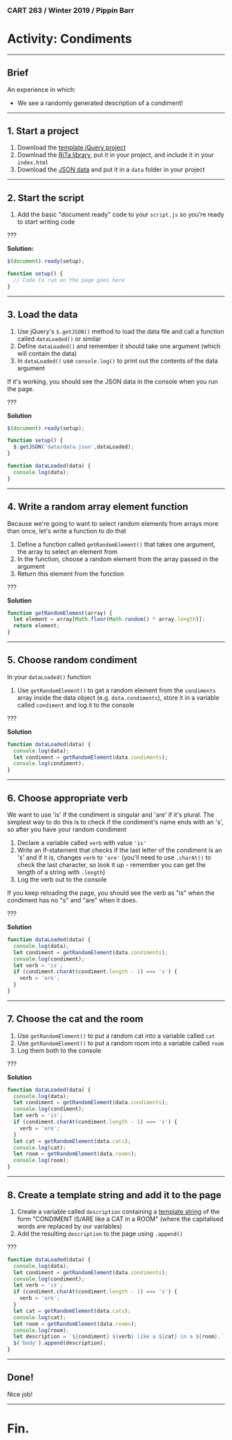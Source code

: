 ### CART 263 / Winter 2019 / Pippin Barr

# Activity: Condiments

---

## Brief

An experience in which:

- We see a randomly generated description of a condiment!

---

## 1. Start a project

1. Download the [template jQuery project](https://github.com/pippinbarr/cart263-2019/raw/master/templates/template-jquery-project.zip)
2. Download the [RiTa library](http://rednoise.org/rita/index.html), put it in your project, and include it in your `index.html`
3. Download the [JSON data](https://raw.githubusercontent.com/pippinbarr/cart263-2019/master/activities/data/condiments/data/data.json) and put it in a `data` folder in your project

---

## 2. Start the script

1. Add the basic "document ready" code to your `script.js` so you're ready to start writing code

???

__Solution:__

```javascript
$(document).ready(setup);

function setup() {
  // Code to run on the page goes here
}
```

---

## 3. Load the data

1. Use jQuery's `$.getJSON()` method to load the data file and call a function called `dataLoaded()` or similar
2. Define `dataLoaded()` and remember it should take one argument (which will contain the data)
3. In `dataLoaded()` use `console.log()` to print out the contents of the data argument

If it's working, you should see the JSON data in the console when you run the page.

???

__Solution__

```javascript
$(document).ready(setup);

function setup() {
  $.getJSON('data/data.json',dataLoaded);
}

function dataLoaded(data) {
  console.log(data);
}
```

---

## 4. Write a random array element function

Because we're going to want to select random elements from arrays more than once, let's write a function to do that

1. Define a function called `getRandomElement()` that takes one argument, the array to select an element from
1. In the function, choose a random element from the array passed in the argument
1. Return this element from the function

???

__Solution__

```javascript
function getRandomElement(array) {
  let element = array[Math.floor(Math.random() * array.length)];
  return element;
}
```

---

## 5. Choose random condiment

In your `dataLoaded()` function

1. Use `getRandomElement()` to get a random element from the `condiments` array inside the data object (e.g. `data.condiments`), store it in a variable called `condiment` and log it to the console

???

__Solution__

```javascript
function dataLoaded(data) {
  console.log(data);
  let condiment = getRandomElement(data.condiments);
  console.log(condiment);
}
```

---

## 6. Choose appropriate verb

We want to use 'is' if the condiment is singular and 'are' if it's plural. The simplest way to do this is to check if the condiment's name ends with an 's', so after you have your random condiment

1. Declare a variable called `verb` with value `'is'`
2. Write an if-statement that checks if the last letter of the condiment is an 's' and if it is, changes `verb` to `'are'` (you'll need to use `.charAt()` to check the last character, so look it up - remember you can get the length of a string with `.length`)
3. Log the verb out to the console

If you keep reloading the page, you should see the verb as "is" when the condiment has no "s" and "are" when it does.

???

__Solution__

```javascript
function dataLoaded(data) {
  console.log(data);
  let condiment = getRandomElement(data.condiments);
  console.log(condiment);
  let verb = 'is';
  if (condiment.charAt(condiment.length - 1) === 's') {
    verb = 'are';
  }
}
```

---

## 7. Choose the cat and the room

1. Use `getRandomElement()` to put a random cat into a variable called `cat`
1. Use `getRandomElement()` to put a random room into a variable called `room`
1. Log them both to the console

???

__Solution__

```javascript
function dataLoaded(data) {
  console.log(data);
  let condiment = getRandomElement(data.condiments);
  console.log(condiment);
  let verb = 'is';
  if (condiment.charAt(condiment.length - 1) === 's') {
    verb = 'are';
  }
  let cat = getRandomElement(data.cats);
  console.log(cat);
  let room = getRandomElement(data.rooms);
  console.log(room);
}
```

---

## 8. Create a template string and add it to the page

1. Create a variable called `description` containing a [template string](https://developer.mozilla.org/en-US/docs/Web/JavaScript/Reference/Template_literals#Expression_interpolation) of the form "CONDIMENT IS/ARE like a CAT in a ROOM" (where the capitalised words are replaced by our variables)
2. Add the resulting `description` to the page using `.append()`

???

```javascript
function dataLoaded(data) {
  console.log(data);
  let condiment = getRandomElement(data.condiments);
  console.log(condiment);
  let verb = 'is';
  if (condiment.charAt(condiment.length - 1) === 's') {
    verb = 'are';
  }
  let cat = getRandomElement(data.cats);
  console.log(cat);
  let room = getRandomElement(data.rooms);
  console.log(room);
  let description = `${condiment} ${verb} like a ${cat} in a ${room}.`;
  $('body').append(description);
}
```

---

## Done!

Nice job!

---

# Fin.
